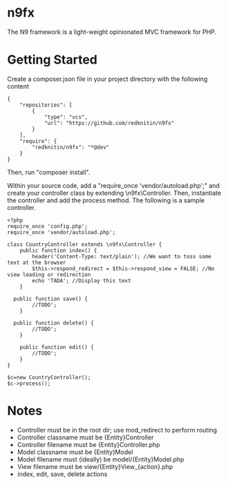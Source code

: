 # n9fx

The N9 framework is a light-weight opinionated MVC framework for PHP.

# Getting Started

Create a composer.json file in your project directory with the following content

    {
    	"repositories": [
    		{
    			"type": "vcs",
    			"url": "https://github.com/redknitin/n9fx"
    		}
    	],
    	"require": {
    		"redknitin/n9fx": "*@dev"
    	}
    }

Then, run "composer install".

Within your source code, add a "require_once 'vendor/autoload.php';" and create your controller class by extending \n9fx\Controller. Then, instantiate the controller and add the process method. The following is a sample controller.

    <?php
    require_once 'config.php';
    require_once 'vendor/autoload.php';
    
    class CountryController extends \n9fx\Controller {
    	public function index() {
		    header('Content-Type: text/plain'); //We want to toss some text at the browser
    		$this->respond_redirect = $this->respond_view = FALSE; //No view loading or redirection
    		echo 'TADA'; //Display this text
    	}
    
      public function save() {
		    //TODO';
	    }
    
      public function delete() {
    		//TODO';
    	}
    
    	public function edit() {
    		//TODO';
    	}
    }

    $c=new CountryController();
    $c->process();

# Notes

* Controller must be in the root dir; use mod_redirect to perform routing
* Controller classname must be {Entity}Controller
* Controller filename must be {Entity}Controller.php
* Model classname must be {Entity}Model
* Model filename must (ideally) be model/{Entity}Model.php
* View filename must be view/{Entity}View_{action}.php
* index, edit, save, delete actions
